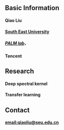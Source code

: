 ## Basic Information

#### Qiao Liu
#### [South East University](https://www.seu.edu.cn/)
##### [PALM lab](http://palm.seu.edu.cn/)、
#### Tencent

## Research

#### Deep spectral kernel
#### Transfer learning

## Contact
####  [email:qiaoliu@seu.edu.cn](qiaoliu@seu.edu.cn)
